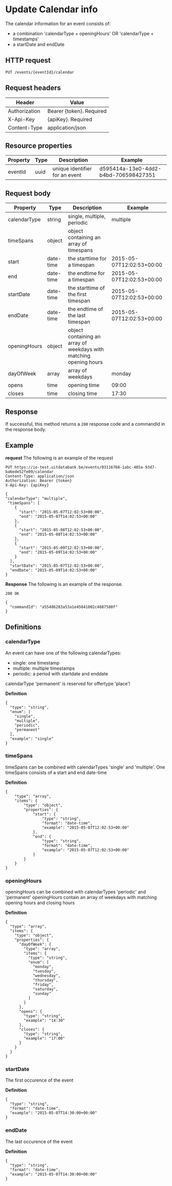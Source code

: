 ---
---

# Update Calendar info

The calendar information for an event consists of:
- a combination 'calendarType + openingHours' OR 'calendarType + timestamps'
- a startDate and endDate

## HTTP request

```
PUT /events/{eventId}/calendar
```

## Request headers

| Header        | Value                     |
| ------------- | ------------------------- |
| Authorization | Bearer {token}. Required  |
| X-Api-Key     | {apiKey}. Required        |
| Content-Type  | application/json          |


## Resource properties

| Property	| Type | Description | Example |
|--|--|--|--|
| eventId	| uuid | unique identifier for an event | d595414a-13e0-4dd2-b4bd-706598427351 |


## Request body

| Property	| Type | Description | Example |
|--|--|--|--|
| calendarType | string | single, multiple, periodic | multiple |
| timeSpans | object | object containing an array of timespans | |
| start | date-time | the starttime for a timespan | 2015-05-07T12:02:53+00:00 |
| end | date-time | the endtime for a timespan | 2015-05-07T12:02:53+00:00 |
| startDate | date-time | the starttime of the first timespan | 2015-05-07T12:02:53+00:00 |
| endDate | date-time | the endtime of the last timespan | 2015-05-07T12:02:53+00:00 |
| openingHours | object | object containing an array of weekdays with matching opening hours |  |
| dayOfWeek | array | array of weekdays | monday |
| opens | time | opening time | 09:00 |
| closes | time | closing time | 17:30 |

## Response

If successful, this method returns a `200` response code and a commandId in the response body.

## Example

**request**
The following is an example of the request

```
PUT https://io-test.uitdatabank.be/events/03116768-1abc-405a-93d7-ba6ede52fe09/calendar
Content-Type: application/json
Authorization: Bearer {token}
X-Api-Key: {apiKey}

{
"calendarType": "multiple",
 "timeSpans": [
    {
      "start": "2015-05-07T12:02:53+00:00",
      "end": "2015-05-07T14:02:53+00:00"
    },
    {
      "start": "2015-05-08T12:02:53+00:00",
      "end": "2015-05-08T14:02:53+00:00"
    },
    {
      "start": "2015-05-09T12:02:53+00:00",
      "end": "2015-05-09T14:02:53+00:00"
    }
  ],
  "startDate": "2015-05-07T12:02:53+00:00",
  "endDate": "2015-05-09T14:02:53+00:00"
}
```

**Response**
The following is an example of the response.

```
200 OK

{
  "commandId": "a55486283a53a1e45041002c4887580f"
}
```

## Definitions

### calendarType

An event can have one of the following calendarTypes:
- single: one timestamp
- multiple: multiple timestamps
- periodic: a period with startdate and enddate

calendarType 'permanent' is reserved for offertype 'place'!

**Definition**

```
{
  "type": "string",
  "enum": [
    "single",
    "multiple",
    "periodic",
    "permanent"
  ],
  "example": "single"
}
```

### timeSpans

timeSpans can be combined with calendarTypes 'single' and 'multiple'.
One timeSpans consists of a start and end date-time


**Definition**

```
{
    "type": "array",
    "items": {
        "type": "object",
        "properties": {
            "start": {
                "type": "string",
                "format": "date-time",
                "example": "2015-05-07T12:02:53+00:00"
            },
            "end": {
                "type": "string",
                "format": "date-time",
                "example": "2015-05-07T12:02:53+00:00"
            }
        }
    }
}
```


### openingHours

openingHours can be combined with calendarTypes 'periodic' and 'permanent'
openingHours contain an array of weekdays with matching opening hours and closing hours

**Definition**

```
{
  "type": "array",
  "items": {
    "type": "object",
    "properties": {
      "dayOfWeek": {
        "type": "array",
        "items": {
          "type": "string",
          "enum": [
            "monday",
            "tuesday",
            "wednesday",
            "thursday",
            "friday",
            "saturday",
            "sunday"
          ]
        }
      },
      "opens": {
        "type": "string",
        "example": "14:30"
      },
      "closes": {
        "type": "string",
        "example": "17:00"
      }
    }
  }
}
```

### startDate

The first occurence of the event

**Definition**
```
{
  "type": "string",
  "format": "date-time",
  "example": "2015-05-07T14:30:00+00:00"
}
```

### endDate

The last occurence of the event

**Definition**
```
{
  "type": "string",
  "format": "date-time",
  "example": "2015-05-07T14:30:00+00:00"
}
```
